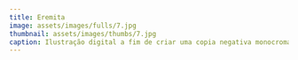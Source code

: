```yaml
---
title: Eremita
image: assets/images/fulls/7.jpg
thumbnail: assets/images/thumbs/7.jpg
caption: Ilustração digital a fim de criar uma copia negativa monocromatica do arcano do eremita.
---
```

